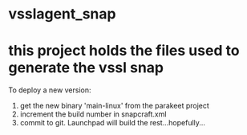 # vsslagent_snap

# this project holds the files used to generate the vssl snap 

To deploy a new version:
1. get the new binary 'main-linux' from the parakeet project
2. increment the build number in snapcraft.xml
3. commit to git.  Launchpad will build the rest...hopefully...


